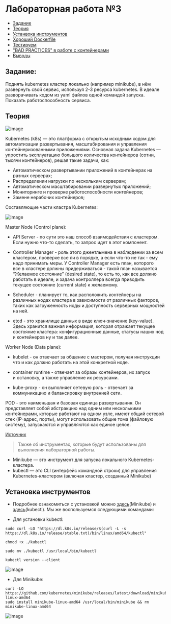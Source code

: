 # Лабораторная работа №3

- [Задание](#задание)
- [Теория](#теория)
- [Устанвока инструментов](#установка-инструментов)
- [Хороший Dockerfile](#хороший-dockerfile)
- [Тестируем](#тестируем)
- ["BAD PRACTICES" в работе с контейнерами]("bad-practices"-в-работе-с-контейнерами)
- [Выводы](#выводы)

## Задание: 

Поднять kubernetes кластер локально (например minikube), в нём развернуть свой сервис, используя 2-3 ресурса kubernetes. В идеале разворачивать кодом из yaml файлов одной командой запуска. Показать работоспособность сервиса.

## Теория

![image](https://github.com/user-attachments/assets/7f76e69e-d349-41a6-b8dd-40e44bae0668)

Kubernetes (k8s) — это платформа с открытым исходным кодом для автоматизации развертывания, масштабирования и управления контейнеризованными приложениями. Основная задача Kubernetes — упростить эксплуатацию большого количества контейнеров (сотни, тысячи контейнеров), решая такие задачи, как:

* Автоматическом развертывании приложений в контейнерах на разных серверах;
* Распределении нагрузки по нескольким серверам;
* Автоматическом масштабировании развернутых приложений;
* Мониторинге и проверке работоспособности контейнеров;
* Замене нерабочих контейнеров;

Составляющие части кластра Kubernetes:

![image](https://github.com/user-attachments/assets/113cbb9a-9245-408d-9d65-d60591349863)

Master Node (Control plane):

* API Server - по сути это наш способ взаимодействия с кластером. Если нужно что-то сделать, то запрос идет в этот компонент.

* Controller Manager - роль этого джентльмена в наблюдении за всем кластером, проверке все ли в порядке, а если что-то не так - ему надо принимать меры. У Controller Manager есть план, которого все в кластере должны придерживаться - такой план называется “Желаемое состояние” (desired state), то есть то, как все должно работать в идеале, и задача контроллера всегда приводить текущее состояние (current state) к желаемому.

* Scheduler - планирует то, как расположить контейнеры на различных нодах кластера в зависимости от различных факторов, таких как загруженность ноды и доступность серверных мощностей на ней.

* etcd - это хранилище данных в виде ключ-значение (key-value). Здесь хранится важная информация, которая отражает текущее состояние кластера: конфигурационные данные, статусы наших нод и контейнеров ну и так далее.

Worker Node (Data plane):

* kubelet - он отвечает за общение с мастером, получая инструкции что и как должно работать на этой конкретной ноде.

* container runtime - отвечает за образы контейнеров, их запуск и остановку, а также управление их ресурсами.

* kube-proxy - он выполняет сетевую роль - отвечает за коммуникацию и балансировку внутренней сети.

POD - это наименьшая и базовая единица развертывания. Он представляет собой абстракцию над одним или несколькими контейнерами, которые работают на одном узле, имеют общий сетевой стек (IP-адрес, порты), могут использовать общие тома (файловую систему), запускаются и управляются как единое целое.

[Источник](https://www.youtube.com/watch?v=klmpiHLSuXA&ab_channel=MerionAcademy)

> Также об инструментах, которые будут использованы для выполнения лабораторной работы.

* Minikube — это инструмент для запуска локального Kubernetes-кластера.
* kubectl — это CLI (интерфейс командной строки) для управления Kubernetes-кластером (включая кластер, созданный Minikube)

## Установка инструментов

* Подробнее ознакомиться с установкой можно [здесь](https://minikube.sigs.k8s.io/docs/start/?arch=%2Fwindows%2Fx86-64%2Fstable%2F.exe+download)(Minikube) и [здесь](https://kubernetes.io/docs/tasks/tools/)(kubectl). Мы же воспользуемся следующими командами:

* Для установки kubectl:

```
sudo curl -LO "https://dl.k8s.io/release/$(curl -L -s https://dl.k8s.io/release/stable.txt)/bin/linux/amd64/kubectl"

chmod +x ./kubectl

sudo mv ./kubectl /usr/local/bin/kubectl

kubectl version --client
```

![image](https://github.com/user-attachments/assets/1a0db47f-c1b0-465b-8123-ade2f0638df5)

* Для Minikube:

```
curl -LO https://github.com/kubernetes/minikube/releases/latest/download/minikube-linux-amd64
sudo install minikube-linux-amd64 /usr/local/bin/minikube && rm minikube-linux-amd64
```

![image](https://github.com/user-attachments/assets/22eec222-6e1a-4924-ae63-5d553b30a984)




